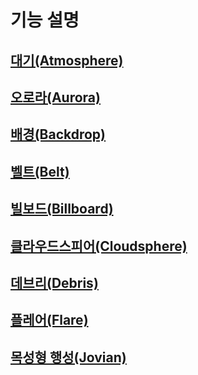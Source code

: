 # 기능 설명

## [대기(Atmosphere)](./feature-description/atmosphere.md)
## [오로라(Aurora)](./feature-description//aurora.md)
## [배경(Backdrop)](./feature-description//backdrop.md)
## [벨트(Belt)](./feature-description//belt.md)
## [빌보드(Billboard)](./feature-description/billboard.md)
## [클라우드스피어(Cloudsphere)](./feature-description/cloudsphere.md)
## [데브리(Debris)](./feature-description/debris.md)
## [플레어(Flare)](./feature-description//flare.md)
## [목성형 행성(Jovian)](./feature-description/jovian.md)